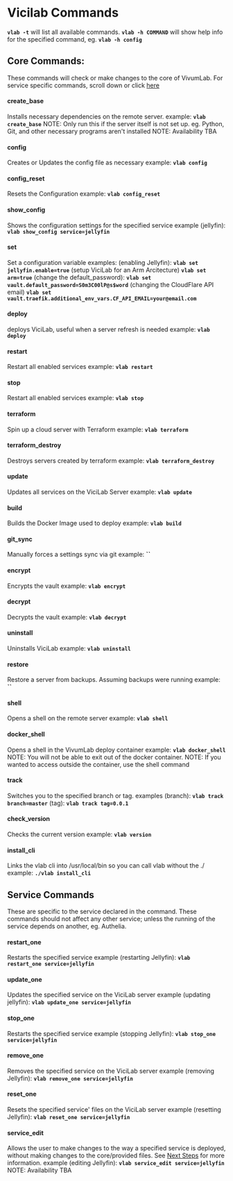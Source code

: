 # Vicilab Commands
**`vlab -t`** will list all available commands.
**`vlab -h COMMAND`** will show help info for the specified command, eg. **`vlab -h config`**

## Core Commands:
These commands will check or make changes to the core of VivumLab.
For service specific commands, scroll down or click [here](#service-commands)

#### create_base
Installs necessary dependencies on the remote server.
    example: **`vlab create_base`**
NOTE: Only run this if the server itself is not set up.
    eg. Python, Git, and other necessary programs aren't installed
NOTE: Availability TBA

#### config
Creates or Updates the config file as necessary
    example: **`vlab config`**

#### config_reset
Resets the Configuration
    example: **`vlab config_reset`**

#### show_config
Shows the configuration settings for the specified service
    example (jellyfin): **`vlab show_config service=jellyfin`**

#### set
Set a configuration variable
    examples:
    (enabling Jellyfin): **`vlab set jellyfin.enable=true`**
    (setup ViciLab for an Arm Arcitecture) **`vlab set arm=true`**
    (change the default_password): **`vlab set vault.default_password=S0m3C00lP@s$word`**
    (changing the CloudFlare API email) **`vlab set vault.traefik.additional_env_vars.CF_API_EMAIL=your@email.com`**

#### deploy
deploys ViciLab, useful when a server refresh is needed
    example: **`vlab deploy`**

#### restart
Restart all enabled services
    example: **`vlab restart`**

#### stop
Restart all enabled services
    example: **`vlab stop`**

#### terraform
Spin up a cloud server with Terraform
    example: **`vlab terraform`**

#### terraform_destroy
Destroys servers created by terraform
    example: **`vlab terraform_destroy`**

#### update
Updates all services on the ViciLab Server
    example: **`vlab update`**

#### build
Builds the Docker Image used to deploy
    example: **`vlab build`**

#### git_sync
Manually forces a settings sync via git
    example: **``**

#### encrypt
Encrypts the vault
    example: **`vlab encrypt`**

#### decrypt
Decrypts the vault
    example: **`vlab decrypt`**

#### uninstall
Uninstalls ViciLab
    example: **`vlab uninstall`**

#### restore
Restore a server from backups. Assuming backups were running
    example: **``**

#### shell
Opens a shell on the remote server
    example: **`vlab shell`**

#### docker_shell
Opens a shell in the VivumLab deploy container
    example: **`vlab docker_shell`**
NOTE: You will not be able to exit out of the docker container.
NOTE: If you wanted to access outside the container, use the shell command

#### track
Switches you to the specified branch or tag.
    examples
    (branch): **`vlab track branch=master`**
    (tag): **`vlab track tag=0.0.1`**

#### check_version
Checks the current version
    example: **`vlab version`**

#### install_cli
Links the vlab cli into /usr/local/bin so you can call vlab without the ./
    example: **`./vlab install_cli`**

## Service Commands
These are specific to the service declared in the command. These commands should not affect any other service; unless the running of the service depends on another, eg. Authelia.

#### restart_one
Restarts the specified service
    example (restarting Jellyfin): **`vlab restart_one service=jellyfin`**

#### update_one
Updates the specified service on the ViciLab server
    example (updating jellyfin): **`vlab update_one service=jellyfin`**

#### stop_one
Restarts the specified service
    example (stopping Jellyfin): **`vlab stop_one service=jellyfin`**

#### remove_one
Removes the specified service on the ViciLab server
    example (removing Jellyfin): **`vlab remove_one service=jellyfin`**

#### reset_one
Resets the specified service' files on the ViciLab server
    example (resetting Jellyfin): **`vlab reset_one service=jellyfin`**

#### service_edit
Allows the user to make changes to the way a specified service is deployed, without making changes to the core/provided files. See [Next Steps](Next-Step.md) for more information.
    example (editing Jellyfin): **`vlab service_edit service=jellyfin`**
NOTE: Availability TBA
